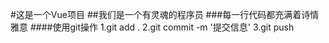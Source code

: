 #这是一个Vue项目
##我们是一个有灵魂的程序员
###每一行代码都充满着诗情雅意
####使用git操作
1.git add .
2.git commit -m '提交信息'
3.git push